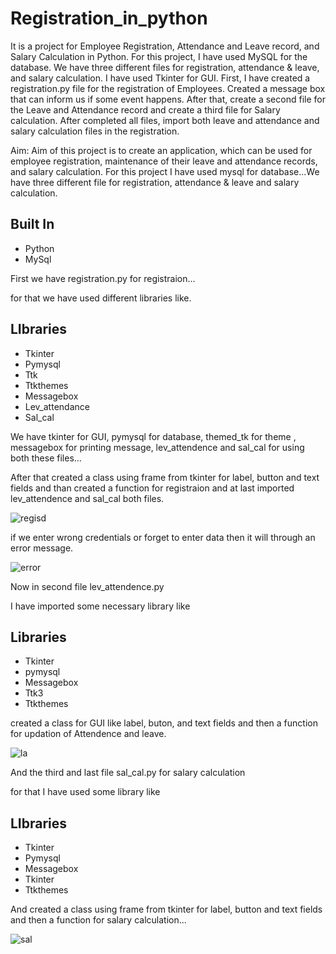 # Registration_in_python

It is a project for Employee Registration, Attendance and Leave record, and Salary Calculation in Python. For this project, I have used MySQL for the database. We have three different files for registration, attendance & leave, and salary calculation. I have used Tkinter for GUI. First, I have created a registration.py file for the registration of Employees. Created a message box that can inform us if some event happens. After that, create a second file for the Leave and Attendance record and create a third file for Salary calculation. After completed all files, import both leave and attendance and salary calculation files in the registration.

Aim: Aim of this project is to create an application, which can be used for employee registration, maintenance of their leave and attendance records, and salary calculation.
For this project I have used mysql for database...We have three different file for registration, attendance & leave and salary calculation.

## Built In

* Python
* MySql

First we have registration.py for registraion...

for that we have used different libraries like.

## LIbraries

* Tkinter
* Pymysql
* Ttk
* Ttkthemes
* Messagebox
* Lev_attendance
* Sal_cal

We have tkinter for GUI, pymysql for database, themed_tk for theme , messagebox for printing message, lev_attendence and sal_cal for using both these files...

After that created a class using frame from tkinter for label, button and text fields 
and than created a function for registraion 
and at last imported lev_attendence and sal_cal both files.

![regisd](https://user-images.githubusercontent.com/33418077/131963262-60e41baa-b514-404a-84c2-1195dc4da692.PNG)

if we enter wrong credentials or forget to enter data then it will through an error message.

![error](https://user-images.githubusercontent.com/33418077/131963928-3982b010-a9fe-4207-ab0a-4f9d085a448f.PNG)

Now in second file lev_attendence.py

I have imported some necessary library like 

## Libraries

* Tkinter
* pymysql
* Messagebox
* Ttk3
* Ttkthemes

created a class for GUI like label, buton, and text fields and then a function for updation of Attendence and leave.

![la](https://user-images.githubusercontent.com/33418077/131966405-f6b993ba-3b1a-4a95-bbf6-bdc39df73c2f.PNG)

And the third and last file sal_cal.py for salary calculation

for that I have used some library like 

## LIbraries

* Tkinter
* Pymysql
* Messagebox
* Tkinter
* Ttkthemes

And created a class using frame from tkinter for label, button and text fields and then a function for salary calculation...

![sal](https://user-images.githubusercontent.com/33418077/131966900-c73615d4-d318-4b4e-a056-82b6856c36ce.PNG)


